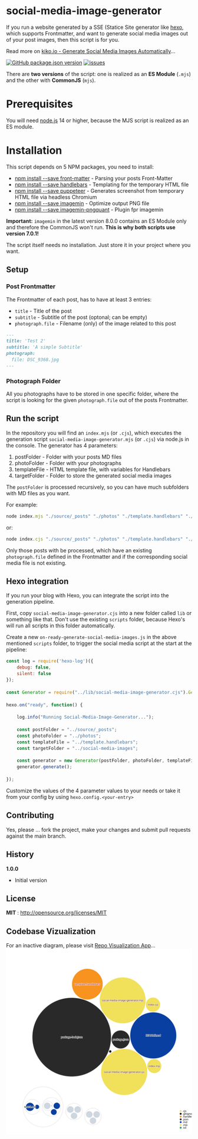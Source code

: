 # social-media-image-generator

If you run a website generated by a SSE (Statice Site generator like [hexo](https://hexo.io/), which supports Frontmatter, and want to generate social media images out of your post images, then this script is for you.

Read more on [kiko.io - Generate Social Media Images Automatically](https://kiko.io/post/Generate-Social-Media-Images-Automatically/)...

[![GitHub package.json version](https://img.shields.io/github/package-json/v/kristofzerbe/social-media-image-generator?label=version&style=flat-square)](https://github.com/kristofzerbe/social-media-image-generator/blob/main/package.json)
[![issues](https://img.shields.io/github/issues/kristofzerbe/social-media-image-generator?label=github%20issues&style=flat-square)](https://github.com/kristofzerbe/social-media-image-generator/issues)

There are **two versions** of the script: one is realized as an **ES Module** (``.mjs``) and the other with **CommonJS** (``mjs``).

# Prerequisites

You will need [node.js](https://nodejs.org/en/) 14 or higher, because the MJS script is realized as an ES module.
# Installation

This script depends on 5 NPM packages, you need to install:

* [npm install --save front-matter](https://www.npmjs.com/package/front-matter) - Parsing your posts Front-Matter
* [npm install --save handlebars](https://www.npmjs.com/package/handlebars) - Templating for the temporary HTML file
* [npm install --save puppeteer](https://www.npmjs.com/package/puppeteer) - Generates screenshot from temporary HTML file via headless Chromium
* [npm install --save imagemin](https://www.npmjs.com/package/imagemin) - Optimize output PNG file
* [npm install --save imagemin-pngquant](https://www.npmjs.com/package/imagemin-pngquant) - Plugin fpr imagemin

**Important:** ``imagemin`` in the latest version 8.0.0 contains an ES Module only and therefore the CommonJS won't run. **This is why both scripts use version 7.0.1!**

The script itself needs no installation. Just store it in your project where you want.

## Setup

### Post Frontmatter

The Frontmatter of each post, has to have at least 3 entries:

* ``title`` - Title of the post
* ``subtitle`` - Subtitle of the post (optonal; can be empty)
* ``photograph.file`` - Filename (only) of the image related to this post

```md
---
title: 'Test 2'
subtitle: 'A simple Subtitle'
photograph:
  file: DSC_9368.jpg
---
```

### Photograph Folder

All you photographs have to be stored in one specific folder, where the script is looking for the given ``photograph.file`` out of the posts Frontmatter.

## Run the script

In the repository you will find an ``index.mjs`` (or ``.cjs``), which executes the generation script ``social-media-image-generator.mjs`` (or ``.cjs``) via node.js in the console. The generator has 4 parameters:

1. postFolder - Folder with your posts MD files
2. photoFolder - Folder with your photographs
3. templateFile - HTML template file, with variables for Handlebars
4. targetFolder - Folder to store the generated social media images

The ``postFolder`` is processed recursively, so you can have much subfolders with MD files as you want.

For example:
```js
node index.mjs "./source/_posts" "./photos" "./template.handlebars" "./social-media-images"
```

or:
```js
node index.cjs "./source/_posts" "./photos" "./template.handlebars" "./social-media-images"
```

Only those posts with be processed, which have an existing ``photograph.file`` defined in the Frontmatter and if the corresponding social media file is not existing.

## Hexo integration

If you run your blog with Hexo, you can integrate the script into the generation pipeline.

First, copy ``social-media-image-generator.cjs`` into a new folder called ``lib`` or something like that. Don't use the existing ``scripts`` folder, because Hexo's will run all scripts in this folder automatically.

Create a new ``on-ready-generate-social-media-images.js`` in the above mentioned ``scripts`` folder, to trigger the social media script at the start at the pipeline:

```js
const log = require('hexo-log')({
    debug: false,
    silent: false
});

const Generator = require("../lib/social-media-image-generator.cjs").Generator;

hexo.on("ready", function() {
    
    log.info("Running Social-Media-Image-Generator...");

    const postFolder = "../source/_posts";
    const photoFolder = "../photos";
    const templateFile = "../template.handlebars";
    const targetFolder = "../social-media-images";

    const generator = new Generator(postFolder, photoFolder, templateFile, targetFolder);
    generator.generate();

});
```

Customize the values of the 4 parameter values to your needs or take it from your config by using ``hexo.config.<your-entry>``

## Contributing

Yes, please ... fork the project, make your changes and submit pull requests against the main branch.

## History

**1.0.0**
- Initial version

## License

**MIT** : http://opensource.org/licenses/MIT

## Codebase Vizualization
For an inactive diagram, please visit [Repo Visualization App](https://octo-repo-visualization.vercel.app/?repo=kristofzerbe%2Fsocial-media-image-generator)...
![Visualization of the codebase](./DIAGRAM.svg)